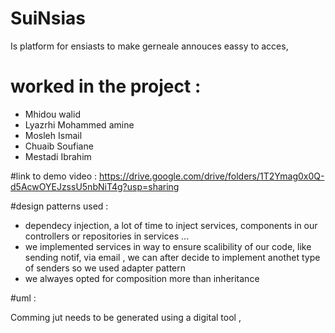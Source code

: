 # SuiNsias 
Is platform for ensiasts to make gerneale annouces eassy to acces, 

# worked in the project :

* Mhidou walid
* Lyazrhi Mohammed amine
* Mosleh Ismail
* Chuaib Soufiane
* Mestadi Ibrahim


#link to demo video : 
https://drive.google.com/drive/folders/1T2Ymag0x0Q-d5AcwOYEJzssU5nbNiT4g?usp=sharing

#design patterns used : 

* dependecy injection, a lot of time to inject services, components in our controllers or repositories in services ... 
* we implemented services in way to ensure scalibility of our code, like sending notif, via email , we can after decide to implement anothet type of senders so we used adapter pattern
* we alwayes opted for composition more than inheritance 


#uml : 

Comming jut needs to be generated using a digital tool , 


